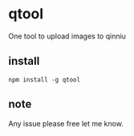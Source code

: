 # qtool

One tool to upload images to qinniu

## install
```
npm install -g qtool
```

## note
Any issue please free let me know.

